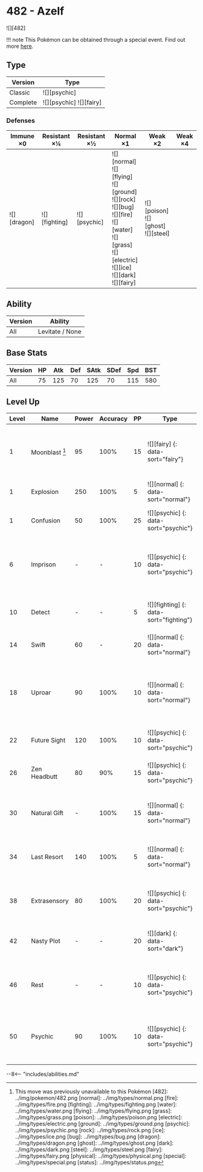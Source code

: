 # 482 - Azelf
![][482]

!!! note
    This Pokémon can be obtained through a special event. Find out more [here](../../special_events/#azelf).

## Type

Version  | Type
---      | ---
Classic  | ![][psychic]
Complete | ![][psychic]  ![][fairy]

### Defenses

Immune ×0       | Resistant ×¼      | Resistant ×½     | Normal ×1                                                                                                                                                               | Weak ×2                                     | Weak ×4
---             | ---               | ---              | ---                                                                                                                                                                     | ---                                         | ---
![][dragon]<br> | ![][fighting]<br> | ![][psychic]<br> | ![][normal]<br>![][flying]<br>![][ground]<br>![][rock]<br>![][bug]<br>![][fire]<br>![][water]<br>![][grass]<br>![][electric]<br>![][ice]<br>![][dark]<br>![][fairy]<br> | ![][poison]<br>![][ghost]<br>![][steel]<br> | &nbsp;

## Ability

Version | Ability
---     | ---
All     | Levitate / None

## Base Stats

Version | HP  | Atk | Def | SAtk | SDef | Spd | BST
---     | --- | --- | --- | ---  | ---  | --- | ---
All     | 75  | 125 | 70  | 125  | 70   | 115 | 580

## Level Up

Level | Name           | Power | Accuracy | PP  | Type                                   | Damage Class                           | Description
---   | ---            | ---   | ---      | --- | ---                                    | ---                                    | ---
1     | Moonblast [^1] | 95    | 100%     | 15  | ![][fairy] {: data-sort="fairy"}       | ![][special] {: data-sort="special"}   | Has a 30% chance to lower the target's Special Attack by one stage.
1     | Explosion      | 250   | 100%     | 5   | ![][normal] {: data-sort="normal"}     | ![][physical] {: data-sort="physical"} | User faints.
1     | Confusion      | 50    | 100%     | 25  | ![][psychic] {: data-sort="psychic"}   | ![][special] {: data-sort="special"}   | Has a 10% chance to confuse the target.
6     | Imprison       | -     | -        | 10  | ![][psychic] {: data-sort="psychic"}   | ![][status] {: data-sort="status"}     | Prevents the target from using any moves that the user also knows.
10    | Detect         | -     | -        | 5   | ![][fighting] {: data-sort="fighting"} | ![][status] {: data-sort="status"}     | Prevents any moves from hitting the user this turn.
14    | Swift          | 60    | -        | 20  | ![][normal] {: data-sort="normal"}     | ![][special] {: data-sort="special"}   | Never misses.
18    | Uproar         | 90    | 100%     | 10  | ![][normal] {: data-sort="normal"}     | ![][special] {: data-sort="special"}   | Forced to use this move for several turns.  Pokémon cannot fall asleep in that time.
22    | Future Sight   | 120   | 100%     | 10  | ![][psychic] {: data-sort="psychic"}   | ![][special] {: data-sort="special"}   | Hits the target two turns later.
26    | Zen Headbutt   | 80    | 90%      | 15  | ![][psychic] {: data-sort="psychic"}   | ![][physical] {: data-sort="physical"} | Has a 20% chance to make the target flinch.
30    | Natural Gift   | -     | 100%     | 15  | ![][normal] {: data-sort="normal"}     | ![][physical] {: data-sort="physical"} | Power and type depend on the held berry.
34    | Last Resort    | 140   | 100%     | 5   | ![][normal] {: data-sort="normal"}     | ![][physical] {: data-sort="physical"} | Can only be used after all of the user's other moves have been used.
38    | Extrasensory   | 80    | 100%     | 20  | ![][psychic] {: data-sort="psychic"}   | ![][special] {: data-sort="special"}   | Has a 10% chance to make the target flinch.
42    | Nasty Plot     | -     | -        | 20  | ![][dark] {: data-sort="dark"}         | ![][status] {: data-sort="status"}     | Raises the user's Special Attack by two stages.
46    | Rest           | -     | -        | 10  | ![][psychic] {: data-sort="psychic"}   | ![][status] {: data-sort="status"}     | User sleeps for two turns, completely healing itself.
50    | Psychic        | 90    | 100%     | 10  | ![][psychic] {: data-sort="psychic"}   | ![][special] {: data-sort="special"}   | Has a 10% chance to lower the target's Special Defense by one stage.

--8<-- "includes/abilities.md"

[^1]: This move was previously unavailable to this Pokémon
[482]: ../img/pokemon/482.png
[normal]: ../img/types/normal.png
[fire]: ../img/types/fire.png
[fighting]: ../img/types/fighting.png
[water]: ../img/types/water.png
[flying]: ../img/types/flying.png
[grass]: ../img/types/grass.png
[poison]: ../img/types/poison.png
[electric]: ../img/types/electric.png
[ground]: ../img/types/ground.png
[psychic]: ../img/types/psychic.png
[rock]: ../img/types/rock.png
[ice]: ../img/types/ice.png
[bug]: ../img/types/bug.png
[dragon]: ../img/types/dragon.png
[ghost]: ../img/types/ghost.png
[dark]: ../img/types/dark.png
[steel]: ../img/types/steel.png
[fairy]: ../img/types/fairy.png
[physical]: ../img/types/physical.png
[special]: ../img/types/special.png
[status]: ../img/types/status.png
